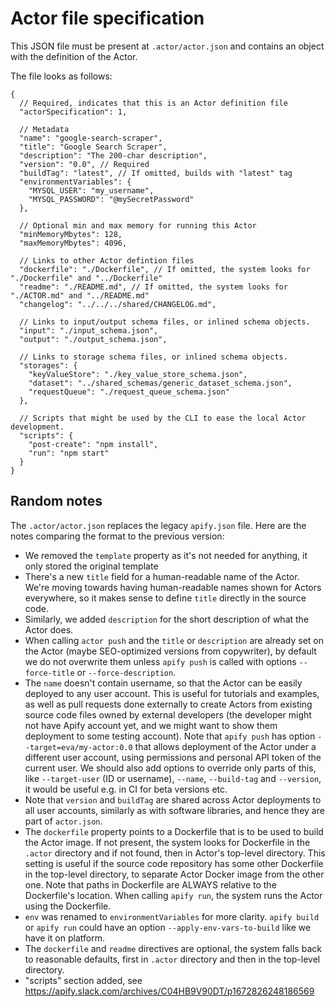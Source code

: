 # Actor file specification

This JSON file must be present at `.actor/actor.json` and contains an object with the definition of the Actor.

The file looks as follows:

```jsonc
{
  // Required, indicates that this is an Actor definition file
  "actorSpecification": 1,
  
  // Metadata
  "name": "google-search-scraper",
  "title": "Google Search Scraper",
  "description": "The 200-char description",
  "version": "0.0", // Required
  "buildTag": "latest", // If omitted, builds with "latest" tag
  "environmentVariables": {
    "MYSQL_USER": "my_username",
    "MYSQL_PASSWORD": "@mySecretPassword"
  },
  
  // Optional min and max memory for running this Actor
  "minMemoryMbytes": 128,
  "maxMemoryMbytes": 4096,
  
  // Links to other Actor defintion files
  "dockerfile": "./Dockerfile", // If omitted, the system looks for "./Dockerfile" and "../Dockerfile"
  "readme": "./README.md", // If omitted, the system looks for "./ACTOR.md" and "../README.md"
  "changelog": "../../../shared/CHANGELOG.md",
  
  // Links to input/output schema files, or inlined schema objects.
  "input": "./input_schema.json",
  "output": "./output_schema.json",
  
  // Links to storage schema files, or inlined schema objects.
  "storages": {
    "keyValueStore": "./key_value_store_schema.json",
    "dataset": "../shared_schemas/generic_dataset_schema.json",
    "requestQueue": "./request_queue_schema.json"
  },

  // Scripts that might be used by the CLI to ease the local Actor development.
  "scripts": {
    "post-create": "npm install",
    "run": "npm start"
  }
}
```

## Random notes

The `.actor/actor.json` replaces the legacy `apify.json` file.
Here are the notes comparing the format to the previous version:

- We removed the `template` property as it's not needed for anything, it only stored the original template
- There's a new `title` field for a human-readable name of the Actor.
  We're moving towards having human-readable names shown for Actors everywhere,
  so it makes sense to define `title` directly in the source code.
- Similarly, we added `description` for the short description of what the Actor does.
- When calling `actor push` and the `title` or `description` are already set
  on the Actor (maybe SEO-optimized versions from copywriter),
  by default we do not overwrite them
  unless `apify push` is called with options `--force-title` or `--force-description`.
- The `name` doesn't contain username, so that the Actor can be easily deployed
  to any user account. This is useful for tutorials and examples, as well as
  pull requests done externally to create Actors from existing source code files
  owned by external developers
  (the developer might not have Apify account yet, and we might want to show them deployment
  to some testing account).
  Note that `apify push` has option `--target=eva/my-actor:0.0` that allows
  deployment of the Actor under a different user account, using permissions
  and personal API token of the current user.
  We should also add options to override only parts of this, 
  like `--target-user` (ID or username), `--name`, `--build-tag` and `--version`,
  it would be useful e.g. in CI for beta versions etc.
- Note that `version` and `buildTag` are shared across Actor deployments to
  all user accounts, similarly as with software libraries,
  and hence they are part of `actor.json`.
- The `dockerfile` property points to a Dockerfile that is to be used to build the
  Actor image. If not present, the system looks for Dockerfile in the `.actor` directory
  and if not found, then in Actor's top-level
  directory. This setting is useful if the source code repository has some
  other Dockerfile in the top-level directory, to separate Actor Docker image from the
  other one. Note that paths in Dockerfile are ALWAYS relative to the Dockerfile's location.
  When calling `apify run`, the system runs the Actor using the Dockerfile.
- `env` was renamed to `environmentVariables` for more clarity. `apify build` or `apify run`
  could have an option `--apply-env-vars-to-build` like we have it on platform.
- The `dockerfile` and `readme` directives are optional, the system falls back to reasonable
  defaults, first in `.actor` directory and then in the top-level directory.
- "scripts" section added, see https://apify.slack.com/archives/C04HB9V90DT/p1672826248186569
